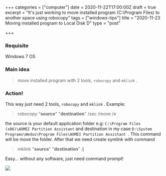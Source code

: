 +++
categories = ["computer"]
date = 2020-11-22T17:00:00Z
draft = true
excerpt = "It's just working to move installed program (C:\\Program Files) to another space using robocopy"
tags = ["windows-tips"]
title = "2020-11-23 Moving installed program to Local Disk D"
type = "post"

+++
### Requisite

Windows 7 OS

### Main idea

> move installed program with 2 tools, `robocopy` and `mklink` .

### Action!

This way just need 2 tools, `robocopy` and `mklink` . Example:

> robocopy "**source**" "**destination**" /sec /move /e

the source is your default application folder e.g: `C:\Program Files (x86)\AOMEI Partition Assistant` and destination in my case `D:\System Programs\Wedus\Program Files\AOMEI Partition Assistant `. This command will be move the folder. After that we need create symlink with command

> mklink "**source**" "**destination**" /j

Easy... without any software, just need command prompt!

![](https://res.cloudinary.com/bimagv/image/upload/v1611564019/2020-12/assets_2F-M5dP2bvOEMvK2A_oymi_2F-MMoQhhENioG-S50TLev_2F-MMoU7UlB4EJjUyj8C0E_2FppSx0plguR_cjqzrl.png)